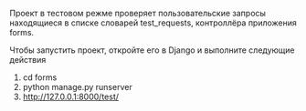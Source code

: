 Проект в тестовом режме проверяет пользовательские запросы находящиеся в списке словарей test_requests, контроллёра приложения forms.

Чтобы запустить проект, откройте его в Django и выполните следующие действия

1. cd forms
2. python manage.py runserver 
3. http://127.0.0.1:8000/test/
